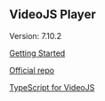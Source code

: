 
## VideoJS Player

Version: 7.10.2

[Getting Started](https://videojs.com/getting-started/)

[Official repo](https://github.com/videojs/video.js)

[TypeScript for VideoJS](https://github.com/DefinitelyTyped/DefinitelyTyped/tree/master/types/video.js)
